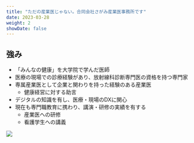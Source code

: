 ```yaml
---
title: "ただの産業医じゃない。合同会社さがみ産業医事務所です"
date: 2023-03-28
weight: 2
showDate: false
---
```


## 強み
- 「みんなの健康」を大学院で学んだ医師
- 医療の現場での診療経験があり、放射線科診断専門医の資格を持つ専門家
- 専属産業医として企業と関わりを持った経験のある産業医
  - 健康経営に対する助言
- デジタルの知識を有し、医療・現場のDXに関心
- 現在も専門職教育に携わり、講演・研修の実績を有する
  - 産業医への研修
  - 看護学生への講義

![](https://source.unsplash.com/random/?nature/)
